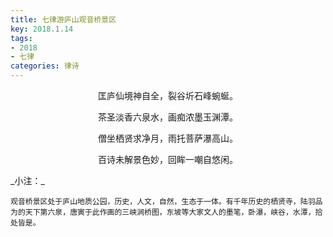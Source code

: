 ```yaml
---
title: 七律游庐山观音桥景区
key: 2018.1.14
tags: 
- 2018
- 七律
categories: 律诗
---
```


<p align="center">匡庐仙境神自全，裂谷圻石峰蜿蜒。
</p>
<p align="center">茶圣淡香六泉水，画痴浓墨玉渊潭。
</p>
<p align="center">僧坐栖贤求净月，雨托菩萨瀑高山。
</p>
<p align="center">百诗未解景色妙，回眸一嘲自悠闲。
</p>
_小注：_

```
观音桥景区处于庐山地质公园，历史，人文，自然，生态于一体。有千年历史的栖贤寺，陆羽品为的天下第六泉，唐寅于此作画的三峡涧桥图，东坡等大家文人的墨笔，卧瀑，峡谷，水潭，拾处皆是。
```